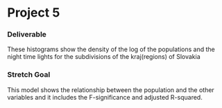 # Project 5

### Deliverable

These histograms show the density of the log of the populations and the night time lights for the subdivisions of the kraj(regions) of Slovakia 



### Stretch Goal
This model shows the relationship between the population and the other variables and it includes the F-significance and adjusted R-squared. 
